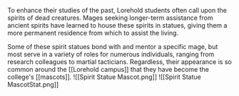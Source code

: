 To enhance their studies of the past, Lorehold students often call upon the spirits of dead creatures. Mages seeking longer-term assistance from ancient spirits have learned to house these spirits in statues, giving them a more permanent residence from which to assist the living.

Some of these spirit statues bond with and mentor a specific mage, but most serve in a variety of roles for numerous individuals, ranging from research colleagues to martial tacticians. Regardless, their appearance is so common around the [[Lorehold campus]] that they have become the college's [[mascots]].
![[Spirit Statue Mascot.png]]
![[Spirit Statue MascotStat.png]]